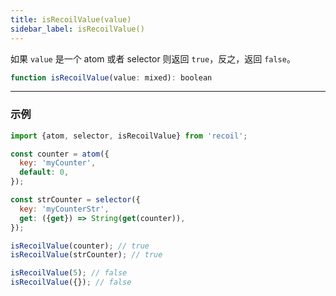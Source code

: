 ```yaml
---
title: isRecoilValue(value)
sidebar_label: isRecoilValue()
---
```


如果 `value` 是一个 atom 或者 selector 则返回 `true`，反之，返回 `false`。

```jsx
function isRecoilValue(value: mixed): boolean
```

---

### 示例

```jsx
import {atom, selector, isRecoilValue} from 'recoil';

const counter = atom({
  key: 'myCounter',
  default: 0,
});

const strCounter = selector({
  key: 'myCounterStr',
  get: ({get}) => String(get(counter)),
});

isRecoilValue(counter); // true
isRecoilValue(strCounter); // true

isRecoilValue(5); // false
isRecoilValue({}); // false
```
